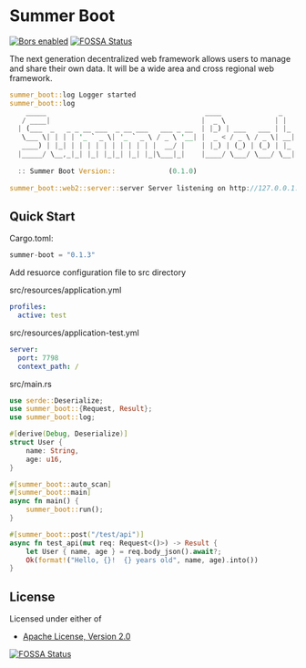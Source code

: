 # Summer Boot

<a href="https://app.bors.tech/repositories/45710"><img src="https://bors.tech/images/badge_small.svg" alt="Bors enabled"></a>
[![FOSSA Status](https://app.fossa.com/api/projects/git%2Bgithub.com%2Fsummer-os%2Fsummer-boot.svg?type=shield)](https://app.fossa.com/projects/git%2Bgithub.com%2Fsummer-os%2Fsummer-boot?ref=badge_shield)

The next generation decentralized web framework allows users to manage and share their own data. 
It will be a wide area and cross regional web framework.

```rust
summer_boot::log Logger started
summer_boot::log 
    _____                                       ____              _   
   / ____|                                     |  _ \            | |  
  | (___  _   _ _ __ ___  _ __ ___   ___ _ __  | |_) | ___   ___ | |_ 
   \___ \| | | | '_ ` _ \| '_ ` _ \ / _ \ '__| |  _ < / _ \ / _ \| __|
   ____) | |_| | | | | | | | | | | |  __/ |    | |_) | (_) | (_) | |_ 
  |_____/ \__,_|_| |_| |_|_| |_| |_|\___|_|    |____/ \___/ \___/ \__|
                                                                      
  :: Summer Boot Version::             (0.1.0)                                                                    
 
summer_boot::web2::server::server Server listening on http://127.0.0.1:8080
```

## Quick Start

Cargo.toml:
```rust
summer-boot = "0.1.3"
```

Add resuorce configuration file to src directory

src/resources/application.yml
```yml
profiles:
  active: test

```
src/resources/application-test.yml
```yml
server:
  port: 7798
  context_path: /
```

src/main.rs
```rust
use serde::Deserialize;
use summer_boot::{Request, Result};
use summer_boot::log;

#[derive(Debug, Deserialize)]
struct User {
    name: String,
    age: u16,
}

#[summer_boot::auto_scan]
#[summer_boot::main]
async fn main() {
    summer_boot::run();
}

#[summer_boot::post("/test/api")]
async fn test_api(mut req: Request<()>) -> Result {
    let User { name, age } = req.body_json().await?;
    Ok(format!("Hello, {}!  {} years old", name, age).into())
}
```

## License

Licensed under either of

- [Apache License, Version 2.0](http://www.apache.org/licenses/LICENSE-2.0)

[![FOSSA Status](https://app.fossa.com/api/projects/git%2Bgithub.com%2Fsummer-os%2Fsummer-boot.svg?type=large)](https://app.fossa.com/projects/git%2Bgithub.com%2Fsummer-os%2Fsummer-boot?ref=badge_large)
